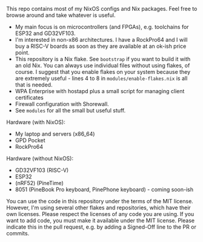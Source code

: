 This repo contains most of my NixOS configs and Nix packages. Feel free to browse around and take whatever is useful.

* My main focus is on microcontrollers (and FPGAs), e.g. toolchains for ESP32 and GD32VF103.
* I'm interested in non-x86 architectures. I have a RockPro64 and I will buy a RISC-V boards
  as soon as they are available at an ok-ish price point.
* This repository is a Nix flake. See `bootstrap` if you want to build it with an old Nix.
  You can always use individual files without using flakes, of course. I suggest that you
  enable flakes on your system because they are extremely useful - lines 4 to 8 in
  `modules/enable-flakes.nix` is all that is needed.
* WPA Enterprise with hostapd plus a small script for managing client certificates
* Firewall configuration with Shorewall.
* See `modules` for all the small but useful stuff.

Hardware (with NixOS):

* My laptop and servers (x86_64)
* GPD Pocket
* RockPro64

Hardware (without NixOS):

* GD32VF103 (RISC-V)
* ESP32
* (nRF52) (PineTime)
* 8051 (PineBook Pro keyboard, PinePhone keyboard) - coming soon-ish

You can use the code in this repository under the terms of the MIT license. However, I'm using
several other flakes and repositories, which have their own licenses. Please respect the licenses
of any code you are using. If you want to add code, you must make it available under the MIT license.
Please indicate this in the pull request, e.g. by adding a Signed-Off line to the PR or commits.
